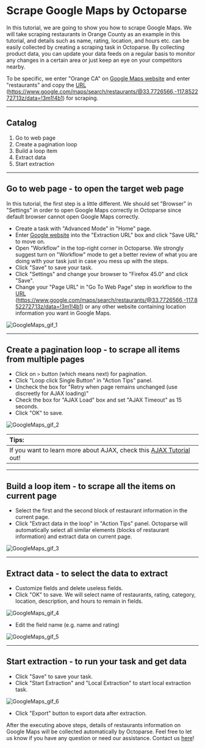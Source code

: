 # Scrape Google Maps by Octoparse

In this tutorial, we are going to show you how to scrape Google Maps. We will take scraping restaurants in Orange County as an example in this tutorial, and details such as name, rating, location, and hours etc. can be easily collected by creating a scraping task in Octoparse. By collecting product data, you can update your data feeds on a regular basis to monitor any changes in a certain area or just keep an eye on your competitors nearby.

To be specific, we enter "Orange CA" on [Google Maps website](https://www.google.com/maps) and enter "restaurants" and copy the [URL](https://www.google.com/maps/search/restaurants/@33.7726566,-117.8522727,13z/data=!3m1!4b1) (https://www.google.com/maps/search/restaurants/@33.7726566,-117.8522727,13z/data=!3m1!4b1) for scraping.

---

## Catalog

1. Go to web page
2. Create a pagination loop
3. Build a loop item
4. Extract data
5. Start extraction

---

## Go to web page - to open the target web page
In this tutorial, the first step is a little different. We should set "Browser" in "Settings" in order to open Google Maps correctly in Octoparse since default browser cannot open Google Maps correctly.

* Create a task with "Advanced Mode" in "Home" page.
* Enter [Google website](https://www.google.com) into the "Extraction URL" box and click "Save URL" to move on.
* Open "Workflow" in the top-right corner in Octoparse.
We strongly suggest turn on "Workflow" mode to get a better review of what you are doing with your task just in case you mess up with the steps.
* Click "Save" to save your task.
* Click "Settings" and change your browser to "Firefox 45.0" and click "Save".
* Change your "Page URL" in "Go To Web Page" step in workflow to the [URL](https://https://www.google.com/maps/search/restaurants/@33.7726566,-117.8522727,13z/data=!3m1!4b1) (https://www.google.com/maps/search/restaurants/@33.7726566,-117.8522727,13z/data=!3m1!4b1) or any other website containing location information you want in Google Maps.

![GoogleMaps_gif_1](https://raw.githubusercontent.com/octoparse/Scrape-Google-Maps-by-Octoparse/master/GoogleMaps_gif_1.gif)

---

## Create a pagination loop - to scrape all items from multiple pages

* Click on `>` button (which means next) for pagination.
* Click "Loop click Single Button" in "Action Tips" panel.
* Uncheck the box for "Retry when page remains unchanged (use discreetly for AJAX loading)"
* Check the box for "AJAX Load" box and set "AJAX Timeout" as 15 seconds.
* Click "OK" to save.

![GoogleMaps_gif_2](https://github.com/octoparse/Scrape-Google-Maps-by-Octoparse/blob/master/GoogleMaps_gif_2.gif?raw=true)

| Tips: |
| :------ |
| If you want to learn more about AJAX, check this [AJAX Tutorial](https://www.octoparse.com/tutorial-7/ajax) out! |

---

## Build a loop item - to scrape all the items on current page

* Select the first and the second block of restaurant information in the current page.
* Click "Extract data in the loop" in "Action Tips" panel.
Octoparse will automatically select all similar elements (blocks of restaurant information) and extract data on current page.

![GoogleMaps_gif_3](https://github.com/octoparse/Scrape-Google-Maps-by-Octoparse/blob/master/GoogleMaps_gif_3.gif?raw=true)

---

## Extract data - to select the data to extract
* Customize fields and delete useless fields.
* Click "OK" to save.
We will select name of restaurants, rating, category, location, description, and hours to remain in fields.

![GoogleMaps_gif_4](https://github.com/octoparse/Scrape-Google-Maps-by-Octoparse/blob/master/GoogleMaps_gif_4.gif?raw=true)

* Edit the field name (e.g. name and rating)

![GoogleMaps_gif_5](https://github.com/octoparse/Scrape-Google-Maps-by-Octoparse/blob/master/GoogleMaps_gif_5.gif?raw=true)

---

## Start extraction - to run your task and get data

* Click "Save" to save your task.
* Click "Start Extraction" and "Local Extraction" to start local extraction task. 

![GoogleMaps_gif_6](https://github.com/octoparse/Scrape-Google-Maps-by-Octoparse/blob/master/GoogleMaps_gif_6.gif?raw=true)

* Click "Export" button to export data after extraction. 

After the executing above steps, details of restaurants information on Google Maps will be collected automatically by Octoparse. Feel free to let us know if you have any question or need our assistance. Contact us [here](https://www.octoparse.com/contact)!
